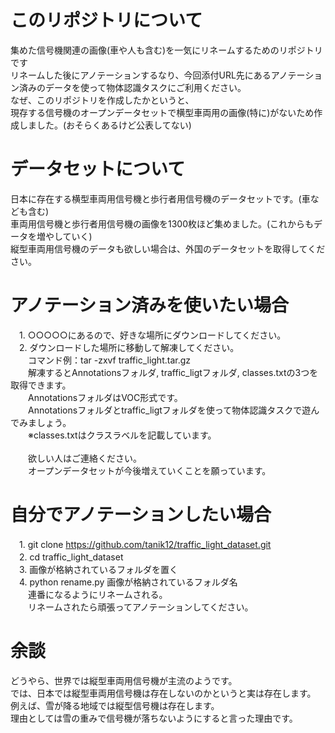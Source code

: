 # このリポジトリについて
集めた信号機関連の画像(車や人も含む)を一気にリネームするためのリポジトリです<br>
リネームした後にアノテーションするなり、今回添付URL先にあるアノテーション済みのデータを使って物体認識タスクにご利用ください。<br>
なぜ、このリポジトリを作成したかというと、<br>
現存する信号機のオープンデータセットで横型車両用の画像(特に)がないため作成しました。(おそらくあるけど公表してない)<br>

# データセットについて
日本に存在する横型車両用信号機と歩行者用信号機のデータセットです。(車なども含む)<br>
車両用信号機と歩行者用信号機の画像を1300枚ほど集めました。(これからもデータを増やしていく)<br>
縦型車両用信号機のデータも欲しい場合は、外国のデータセットを取得してください。<br>

# アノテーション済みを使いたい場合
　1. ○○○○○にあるので、好きな場所にダウンロードしてください。<br>
　2. ダウンロードした場所に移動して解凍してください。<br>
　　コマンド例：tar -zxvf traffic_light.tar.gz<br>
　　解凍するとAnnotationsフォルダ, traffic_ligtフォルダ, classes.txtの3つを取得できます。<br>
　　AnnotationsフォルダはVOC形式です。<br>
　　Annotationsフォルダとtraffic_ligtフォルダを使って物体認識タスクで遊んでみましょう。<br>
　　※classes.txtはクラスラベルを記載しています。<br><br>
　　欲しい人はご連絡ください。<br>
　　オープンデータセットが今後増えていくことを願っています。<br>
    
# 自分でアノテーションしたい場合
　1. git clone https://github.com/tanik12/traffic_light_dataset.git<br>
　2. cd traffic_light_dataset<br>
　3. 画像が格納されているフォルダを置く<br>
　4. python rename.py 画像が格納されているフォルダ名<br>
　　連番になるようにリネームされる。<br>
　　リネームされたら頑張ってアノテーションしてください。<br>

# 余談
どうやら、世界では縦型車両用信号機が主流のようです。<br>
では、日本では縦型車両用信号機は存在しないのかというと実は存在します。<br>
例えば、雪が降る地域では縦型信号機は存在します。<br>
理由としては雪の重みで信号機が落ちないようにすると言った理由です。<br>
